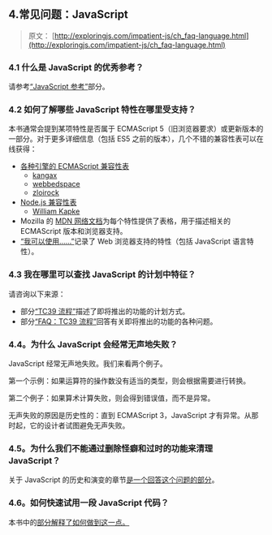 ## 4.常见问题：JavaScript

> 原文： [http://exploringjs.com/impatient-js/ch_faq-language.html](http://exploringjs.com/impatient-js/ch_faq-language.html)

### 4.1 什么是 JavaScript 的优秀参考？

请参考[“JavaScript 参考”](ch_big-picture.html#javascript-references)部分。

### 4.2 如何了解哪些 JavaScript 特性在哪里受支持？

本书通常会提到某项特性是否属于 ECMAScript 5（旧浏览器要求）或更新版本的一部分。对于更多详细信息（包括 ES5 之前的版本），几个不错的兼容性表可以在线获得：

*   [各种引擎的 ECMAScript 兼容性表](http://kangax.github.io/compat-table/)
    +   [kangax](https://twitter.com/kangax)
    +   [webbedspace](https://twitter.com/webbedspace)
    +   [zloirock](https://twitter.com/zloirock)
*   [Node.js 兼容性表](https://node.green)
    +   [William Kapke](https://twitter.com/williamkapke)
*   Mozilla 的 [MDN 网络文档](https://developer.mozilla.org/en-US/docs/Web/JavaScript)为每个特性提供了表格，用于描述相关的 ECMAScript 版本和浏览器支持。
*   [“我可以使用......”](https://caniuse.com/)记录了 Web 浏览器支持的特性（包括 JavaScript 语言特性）。

### 4.3 我在哪里可以查找 JavaScript 的计划中特征？

请咨询以下来源：

*   部分[“TC39 流程”](ch_history.html#tc39-process)描述了即将推出的功能的计划方式。
*   部分[“FAQ：TC39 流程”](ch_history.html#tc39-process-faq)回答有关即将推出的功能的各种问题。

### 4.4。为什么 JavaScript 会经常无声地失败？

JavaScript 经常无声地失败。我们来看两个例子。

第一个示例：如果运算符的操作数没有适当的类型，则会根据需要进行转换。

第二个例子：如果算术计算失败，则会得到错误值，而不是异常。

无声失败的原因是历史性的：直到 ECMAScript 3，JavaScript 才有异常。从那时起，它的设计者试图避免无声失败。

### 4.5。为什么我们不能通过删除怪癖和过时的功能来清理 JavaScript？

关于 JavaScript 的历史和演变的章节[是一个回答这个问题的部分](ch_history.html#backward-compatibility)。

### 4.6。如何快速试用一段 JavaScript 代码？

本书中的[部分解释了如何做到这一点。](ch_big-picture.html#trying-out-code)